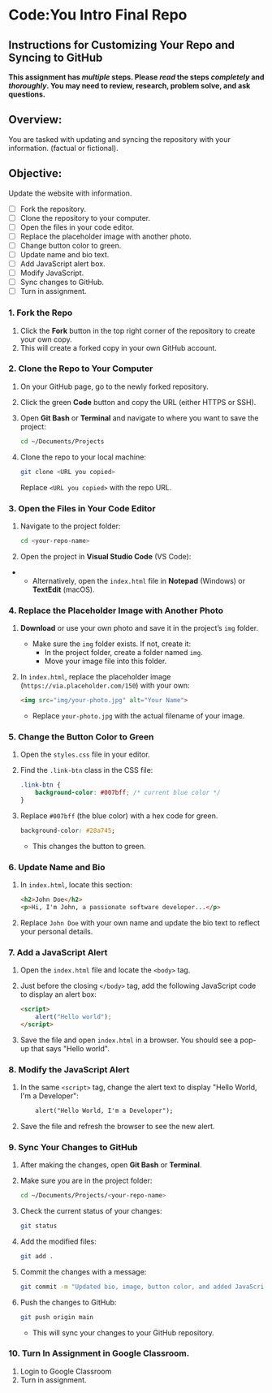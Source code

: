 # Code:You Intro Final Repo

## Instructions for Customizing Your Repo and Syncing to GitHub

**This assignment has *multiple* steps. Please *read* the steps *completely* and *thoroughly*. You may need to review, research, problem solve, and ask questions.**

## **Overview:**
You are tasked with updating and syncing the repository with your information. (factual or fictional).

## **Objective:**
Update the website with information.

- [ ] Fork the repository.
- [ ] Clone the repository to your computer.
- [ ] Open the files in your code editor.
- [ ] Replace the placeholder image with another photo.
- [ ] Change button color to green.
- [ ] Update name and bio text.
- [ ] Add JavaScript alert box.
- [ ] Modify JavaScript.
- [ ] Sync changes to GitHub.
- [ ] Turn in assignment.

### 1. **Fork the Repo**
1. Click the **Fork** button in the top right corner of the repository to create your own copy.
3. This will create a forked copy in your own GitHub account.

### 2. **Clone the Repo to Your Computer**
1. On your GitHub page, go to the newly forked repository.
2. Click the green **Code** button and copy the URL (either HTTPS or SSH).
3. Open **Git Bash** or **Terminal** and navigate to where you want to save the project:

   ```bash
   cd ~/Documents/Projects
   ```
4. Clone the repo to your local machine:

   ```bash
   git clone <URL you copied>
   ```

   Replace `<URL you copied>` with the repo URL.

### 3. **Open the Files in Your Code Editor**
1. Navigate to the project folder:

   ```bash
   cd <your-repo-name>
   ```

2. Open the project in **Visual Studio Code** (VS Code):

- 
   - Alternatively, open the `index.html` file in **Notepad** (Windows) or **TextEdit** (macOS).

### 4. **Replace the Placeholder Image with Another Photo**
1. **Download** or use your own photo and save it in the project’s `img` folder.
   - Make sure the `img` folder exists. If not, create it:
     - In the project folder, create a folder named `img`.
     - Move your image file into this folder.

2. In `index.html`, replace the placeholder image (`https://via.placeholder.com/150`) with your own:

   ```html
   <img src="img/your-photo.jpg" alt="Your Name">
   ```

   - Replace `your-photo.jpg` with the actual filename of your image.

### 5. **Change the Button Color to Green**
1. Open the `styles.css` file in your editor.
2. Find the `.link-btn` class in the CSS file:

   ```css
   .link-btn {
       background-color: #007bff; /* current blue color */
   }
   ```

3. Replace `#007bff` (the blue color) with a hex code for green.

   ```css
   background-color: #28a745;
   ```

   - This changes the button to green.

### 6. **Update Name and Bio**
1. In `index.html`, locate this section:

   ```html
   <h2>John Doe</h2>
   <p>Hi, I'm John, a passionate software developer...</p>
   ```

2. Replace `John Doe` with your own name and update the bio text to reflect your personal details.

### 7. **Add a JavaScript Alert**
1. Open the `index.html` file and locate the `<body>` tag.
2. Just before the closing `</body>` tag, add the following JavaScript code to display an alert box:

   ```html
   <script>
       alert("Hello world");
   </script>
   ```
3. Save the file and open `index.html` in a browser. You should see a pop-up that says "Hello world".

### 8. **Modify the JavaScript Alert**
1. In the same `<script>` tag, change the alert text to display "Hello World, I'm a Developer":

   ```html
       alert("Hello World, I'm a Developer");
   ```

2. Save the file and refresh the browser to see the new alert.

### 9. **Sync Your Changes to GitHub**
1. After making the changes, open **Git Bash** or **Terminal**.
2. Make sure you are in the project folder:

   ```bash
   cd ~/Documents/Projects/<your-repo-name>
   ```

3. Check the current status of your changes:

   ```bash
   git status
   ```

4. Add the modified files:

   ```bash
   git add .
   ```

5. Commit the changes with a message:

   ```bash
   git commit -m "Updated bio, image, button color, and added JavaScript alert"
   ```

6. Push the changes to GitHub:

   ```bash
   git push origin main
   ```

   - This will sync your changes to your GitHub repository.

### 10. Turn In Assignment in Google Classroom.
1. Login to Google Classroom 
2. Turn in assignment.
